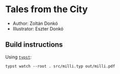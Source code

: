 # Tales from the City

- Author: Zoltán Donkó
- Illustrator: Eszter Donkó

## Build instructions

Using [`typst`](https://github.com/typst/typst):
```
typst watch --root . src/milli.typ out/milli.pdf
```
